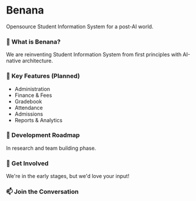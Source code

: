# Benana
Opensource Student Information System for a post-AI world.

### 🌟 What is Benana?
We are reinventing Student Information System from first principles with AI-native architecture.

### 🎯 Key Features (Planned)
- Administration
- Finance & Fees
- Gradebook
- Attendance
- Admissions
- Reports & Analytics

### 📅 Development Roadmap
In research and team building phase.

### 🤝 Get Involved
We're in the early stages, but we'd love your input!

### 📫 Join the Conversation
